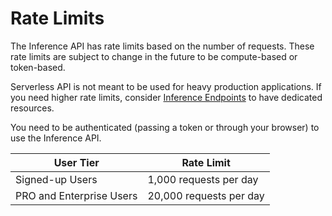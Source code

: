 # Rate Limits

The Inference API has rate limits based on the number of requests. These rate limits are subject to change in the future to be compute-based or token-based. 

Serverless API is not meant to be used for heavy production applications. If you need higher rate limits, consider [Inference Endpoints](https://huggingface.co/docs/inference-endpoints) to have dedicated resources.

You need to be authenticated (passing a token or through your browser) to use the Inference API.


| User Tier           | Rate Limit                |
|---------------------|---------------------------|
| Signed-up Users     | 1,000 requests per day     |
| PRO and Enterprise Users           | 20,000 requests per day    |